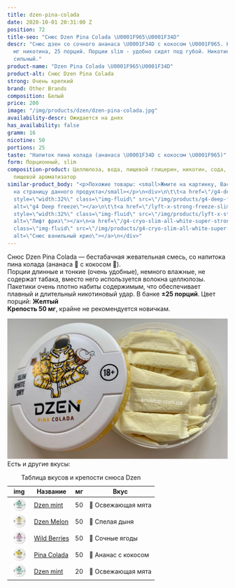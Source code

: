 ```yaml
---
title: dzen-pina-colada
date: 2020-10-01 20:31:00 Z
position: 72
title-seo: "Снюс Dzen Pina Colada \U0001F965\U0001F34D"
descr: "Снюс дзен со сочного ананаса \U0001F34D с кокосом \U0001F965. Крепость 50
  мг никотина, 25 порций. Порции slim - удобно сидят под губой. Никотиновый удар очень
  сильный."
product-name: "Dzen Pina Colada \U0001F965\U0001F34D"
product-alt: Снюс Dzen Pina Colada
strong: Очень крепкий
brand: Other Brands
composition: Белый
price: 200
image: "/img/products/dzen/dzen-pina-colada.jpg"
availability-descr: Ожидается на днях
has_availability: false
gramm: 16
nicotine: 50
portions: 25
taste: "Напиток пина колада (ананаса \U0001F34D с кокосом \U0001F965)"
form: Порционный, slim
composition-product: Целлюлоза, вода, пищевой глицерин, никотин, сода, карбонат натрия,
  пищевой ароматизатор
similar-product_body: "<p>Похожие товары: <small>Жмите на картинку, Вас перекинет
  на страницу данного продукта</small></p>\n<div>\n\t\t<a href=\"/g4-deep-freeze-slim-all-white\"><img
  style=\"width:32%\" class=\"img-fluid\" src=\"/img/products/g4-deep-freeze.jpg\"
  alt=\"g4 Deep freeze\"></a>\n\t\t<a href=\"/lyft-x-strong-freeze-slim-white\"><img
  style=\"width:32%\" class=\"img-fluid\" src=\"/img/products/lyft-x-strong-freeze-slim-white.png\"
  alt=\"Лифт фриз\"></a>\n<a href=\"/g4-cryo-slim-all-white-super-strong\"><img style=\"width:32%\"
  class=\"img-fluid\" src=\"/img/products/g4-cryo-slim-all-white-super-strong.jpg\"
  alt=\"Снюс ванильный крио\"></a>\n</div>"
---
```


Снюс Dzen Pina Colada — бестабачная жевательная смесь, со напитока пина колада (ананаса 🍍 с кокосом 🥥).<br>
Порции длинные и тонкие (очень удобные), немного влажные, не содержат табака, вместо него используется волокна целлюлозы. Пакетики очень плотно набиты содержимым, что обеспечивает плавный и длительный никотиновый удар. В банке **±25 порций**. Цвет порций: **Желтый**<br>
**Крепость 50 мг**, крайне не рекомендуется новичкам.
<div class="popup-gallery d-flex mb-3">
	<a href="/img/products/dzen/dzen-pina-colada-portion.jpg" title="Dzen Pina Colada — желтые порции"><img class="img-fluid" src="/img/products/dzen/dzen-pina-colada-portion.jpg" alt="Снюс Dzen Пина Колада"></a>
</div>
Есть и другие вкусы:
<table class="table table-sm">
	<caption>Таблица вкусов и крепости снюса Dzen</caption>
	<thead>
		<tr>
			<th scope="col">img</th>
			<th scope="col">Название</th>
			<th scope="col">мг</th>
			<th scope="col">Вкус</th>
		</tr>
	</thead>
	<tbody>
		<tr>
			<td><a href="/dzen-ice-mint"><img style="width: 40px" src="/img/products/dzen/dzen-mint.jpg" alt="Dzen Mint"></a></td>
			<td><a href="/dzen-ice-mint">Dzen mint</a></td>
			<td>50</td>
			<td>🍃 Освежающая мята</td>
		</tr>
		<tr>
			<td><a href="/dzen-melon"><img style="width: 40px" src="/img/products/dzen/dzen-melon.jpg" alt="Dzen Melon"></a></td>
			<td><a href="/dzen-melon">Dzen Melon</a></td>
			<td>50</td>
			<td>🍈 Спелая дыня</td>
		</tr>
		<tr>
			<td><a href="/dzen-wild-berries"><img style="width: 40px" src="/img/products/dzen/dzen-wild-berries.jpg" alt="Dzen Wild Berries"></a></td>
			<td><a href="/dzen-wild-berries">Wild Berries</a></td>
			<td>50</td>
			<td>🍇 Сочные ягоды</td>
		</tr>
		<tr>
			<td><a href="/dzen-pina-colada"><img style="width: 40px" src="/img/products/dzen/dzen-pina-colada.jpg" alt="Dzen Pina Colada"></a></td>
			<td><a href="/dzen-pina-colada">Pina Colada</a></td>
			<td>50</td>
			<td>🍹 Ананас с кокосом</td>
		</tr>
		<tr>
			<td><a href="/dzen-ice-mint-20"><img style="width: 40px" src="/img/products/dzen/dzen-mint.jpg" alt="Dzen Mint"></a></td>
			<td><a href="/dzen-ice-mint-20">Dzen mint</a></td>
			<td>20</td>
			<td>🍃 Освежающая мята</td>
		</tr>
	</tbody>
</table>